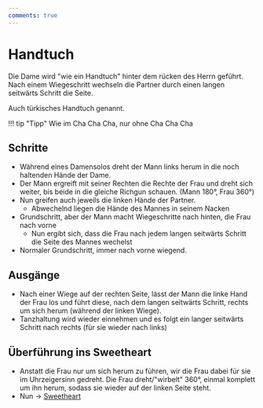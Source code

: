 ```yaml
---
comments: true
---
```

# Handtuch

Die Dame wird "wie ein Handtuch" hinter dem rücken des Herrn geführt. Nach einem Wiegeschritt wechseln die Partner durch einen langen seitwärts Schritt die Seite.

Auch türkisches Handtuch genannt.

!!! tip "Tipp"
    Wie im Cha Cha Cha, nur ohne Cha Cha Cha

## Schritte

- Während eines Damensolos dreht der Mann links herum in die noch haltenden Hände der Dame.
- Der Mann ergreift mit seiner Rechten die Rechte der Frau und dreht sich weiter, bis beide in die gleiche Richgun schauen. (Mann 180°, Frau 360°)
- Nun greifen auch jeweils die linken Hände der Partner.
    - Abwechelnd liegen die Hände des Mannes in seinem Nacken
- Grundschritt, aber der Mann macht Wiegeschritte nach hinten, die Frau nach vorne
    - Nun ergibt sich, dass die Frau nach jedem langen seitwärts Schritt die Seite des Mannes wechelst
- Normaler Grundschritt, immer nach vorne wiegend.

## Ausgänge

- Nach einer Wiege auf der rechten Seite, lässt der Mann die linke Hand der Frau los und führt diese, nach dem langen seitwärts Schritt, rechts um sich herum (während der linken Wiege).
- Tanzhaltung wird wieder einnehmen und es folgt ein langer seitwärts Schritt nach rechts (für sie wieder nach links)

## Überführung ins Sweetheart

- Anstatt die Frau nur um sich herum zu führen, wir die Frau dabei für sie im Uhrzeigersinn gedreht. Die Frau dreht/"wirbelt" 360°, einmal komplett um ihn herum, sodass sie wieder auf der linken Seite steht.
- Nun -> [Sweetheart](Sweetheart.md)
